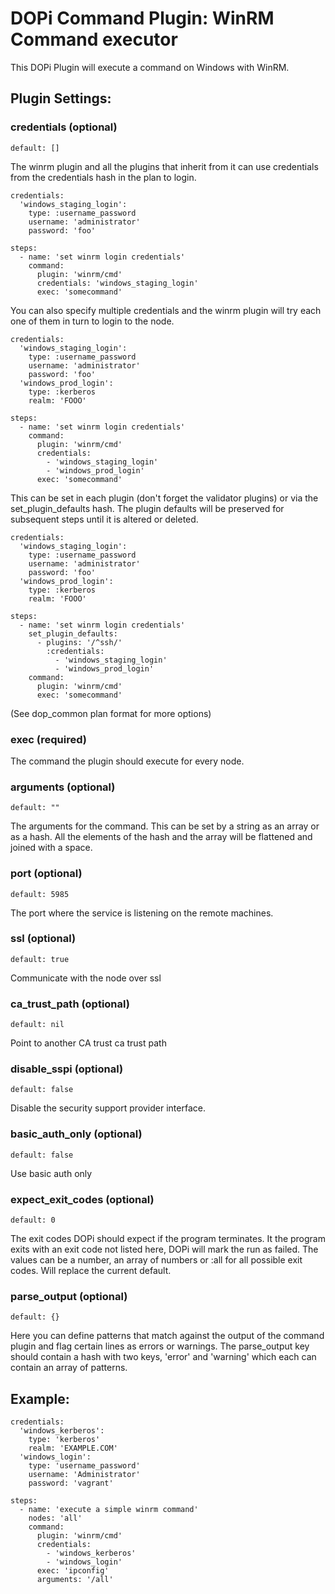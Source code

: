 # DOPi Command Plugin: WinRM Command executor

This DOPi Plugin will execute a command on Windows with WinRM.

## Plugin Settings:

### credentials (optional)

`default: []`

The winrm plugin and all the plugins that inherit from it can use
credentials from the credentials hash in the plan to login.

    credentials:
      'windows_staging_login':
        type: :username_password
        username: 'administrator'
        password: 'foo'

    steps:
      - name: 'set winrm login credentials'
        command:
          plugin: 'winrm/cmd'
          credentials: 'windows_staging_login'
          exec: 'somecommand'

You can also specify multiple credentials and the winrm plugin will try each one
of them in turn to login to the node.

    credentials:
      'windows_staging_login':
        type: :username_password
        username: 'administrator'
        password: 'foo'
      'windows_prod_login':
        type: :kerberos
        realm: 'FOOO'

    steps:
      - name: 'set winrm login credentials'
        command:
          plugin: 'winrm/cmd'
          credentials:
            - 'windows_staging_login'
            - 'windows_prod_login'
          exec: 'somecommand'

This can be set in each plugin (don't forget the validator plugins) or via
the set_plugin_defaults hash. The plugin defaults will be preserved for
subsequent steps until it is altered or deleted.

    credentials:
      'windows_staging_login':
        type: :username_password
        username: 'administrator'
        password: 'foo'
      'windows_prod_login':
        type: :kerberos
        realm: 'FOOO'

    steps:
      - name: 'set winrm login credentials'
        set_plugin_defaults:
          - plugins: '/^ssh/'
            :credentials:
              - 'windows_staging_login'
              - 'windows_prod_login'
        command:
          plugin: 'winrm/cmd'
          exec: 'somecommand'


(See dop_common plan format for more options)

### exec (required)

The command the plugin should execute for every node.

### arguments (optional)

`default: ""`

The arguments for the command. This can be set by a string as an array or
as a hash. All the elements of the hash and the array will be flattened
and joined with a space.

### port (optional)

`default: 5985`

The port where the service is listening on the remote machines.

### ssl (optional)

`default: true`

Communicate with the node over ssl

### ca_trust_path (optional)

`default: nil`

Point to another CA trust ca trust path

### disable_sspi (optional)

`default: false`

Disable the security support provider interface.

### basic_auth_only (optional)

`default: false`

Use basic auth only

### expect_exit_codes (optional)

`default: 0`

The exit codes DOPi should expect if the program terminates. It the program
exits with an exit code not listed here, DOPi will mark the run as failed.
The values can be a number, an array of numbers or :all for all possible exit
codes. Will replace the current default.

### parse_output (optional)

`default: {}`

Here you can define patterns that match against the output of the command plugin
and flag certain lines as errors or warnings. The parse_output key should contain
a hash with two keys, 'error' and 'warning' which each can contain an array of
patterns.

## Example:

    credentials:
      'windows_kerberos':
        type: 'kerberos'
        realm: 'EXAMPLE.COM'
      'windows_login':
        type: 'username_password'
        username: 'Administrator'
        password: 'vagrant'

    steps:
      - name: 'execute a simple winrm command'
        nodes: 'all'
        command:
          plugin: 'winrm/cmd'
          credentials:
            - 'windows_kerberos'
            - 'windows_login'
          exec: 'ipconfig'
          arguments: '/all'

